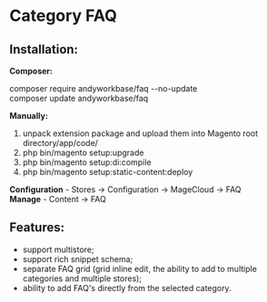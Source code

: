 <h1>Category FAQ</h1>

<h2>Installation:</h2>
<strong>Composer:</strong> <br/>

composer require andyworkbase/faq --no-update<br/>
composer update andyworkbase/faq<br/>

<strong>Manually:</strong> <br/>
1) unpack extension package and upload them into Magento root directory/app/code/
2) php bin/magento setup:upgrade
3) php bin/magento setup:di:compile
4) php bin/magento setup:static-content:deploy

<strong>Configuration</strong> - Stores -> Configuration -> MageCloud -> FAQ<br/>
<strong>Manage</strong> - Content -> FAQ

<h2>Features:</h2>
<ul>
<li>support multistore;</li>
<li>support rich snippet schema;</li>
<li>separate FAQ grid (grid inline edit, the ability to add to multiple categories and multiple stores);</li>
<li>ability to add FAQ's directly from the selected category.</li>
</ul>
